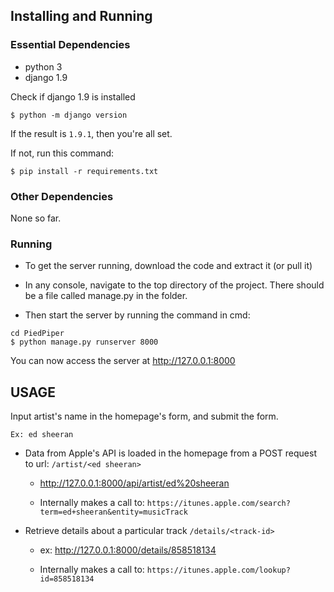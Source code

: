 ## Installing and Running

### Essential Dependencies

- python 3
- django 1.9

Check if django 1.9 is installed

`$ python -m django version`

If the result is `1.9.1`, then you're all set.

If not, run this command:

`$ pip install -r requirements.txt`

### Other Dependencies
None so far.

### Running

* To get the server running, download the code and extract it (or pull it)

* In any console, navigate to the top directory of the project. There
should be a file called manage.py in the folder.

* Then start the server by running the command in cmd:

```
cd PiedPiper
$ python manage.py runserver 8000
```

You can now access the server at http://127.0.0.1:8000

## USAGE
Input artist's name in the homepage's form, and submit the form.

`Ex: ed sheeran`

* Data from Apple's API is loaded in the homepage from a POST request to url: `/artist/<ed sheeran>`
   
    - http://127.0.0.1:8000/api/artist/ed%20sheeran
    
    - Internally makes a call to: `https://itunes.apple.com/search?term=ed+sheeran&entity=musicTrack`


* Retrieve details about a particular track `/details/<track-id>`

    - ex: http://127.0.0.1:8000/details/858518134
    
    - Internally makes a call to: `https://itunes.apple.com/lookup?id=858518134`

